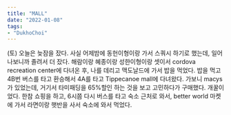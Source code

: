 ```yaml
---
title: "MALL"
date: "2022-01-08"
tags:
- "DukhoChoi"
---
```

(토) 오늘은 늦잠을 잤다. 사실 어제밤에 동헌이형이랑 가서 스쿼시 하기로 했는데, 일어나보니까 졸려서 더 잤다. 해람이랑 혜종이랑 성한이형이랑 셋이서 cordova recreation center에 다녀온 후, 나를 데리고 맥도날드에 가서 밥을 먹었다. 밥을 먹고 4B번 버스를 타고 환승해서 4A를 타고 Tippecanoe mall에 다녀왔다. 가보니 macys가 있었는데, 거기서 타미패딩을 65%할인 하는 것을 보고 고민하다가 구매했다. 개꿀이었다. 한참 쇼핑을 하고, 6시쯤 다시 버스를 타고 숙소 근처로 와서, better world 마켓에 가서 라면이랑 햇반을 사서 숙소에 와서 먹었다.
